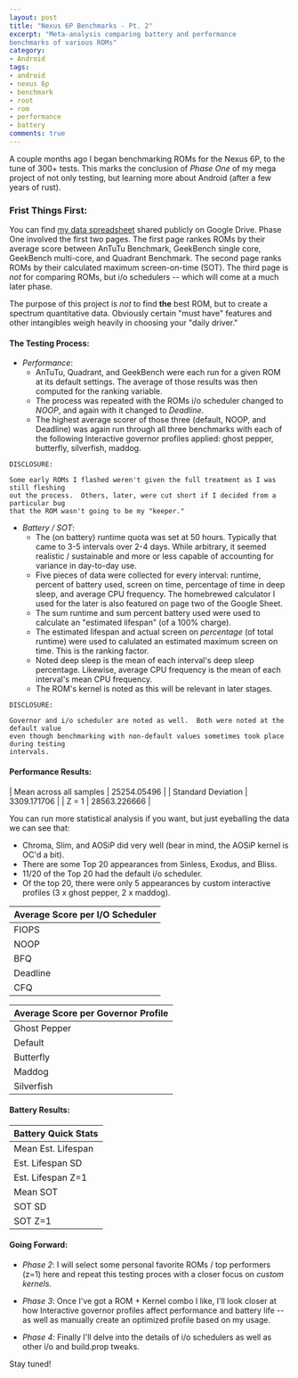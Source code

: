 ```yaml
---
layout: post
title: "Nexus 6P Benchmarks - Pt. 2"
excerpt: "Meta-analysis comparing battery and performance 
benchmarks of various ROMs"
category:
- Android
tags:
- android
- nexus 6p
- benchmark
- root
- rom
- performance
- battery
comments: true
---
```


A couple months ago I began benchmarking ROMs 
for the Nexus 6P, to the tune of 300+ tests.  This marks 
the conclusion of *Phase One* of my mega project of not 
only testing, but learning more about Android (after a few 
years of rust).

### Frist Things First:

You can find [my data spreadsheet](https://docs.google.com/spreadsheets/d/1KmZNyyYLXeVFufpmpVK-hl0sieGGy3hC5bjhIXYLU_A/edit?usp=sharing) 
shared publicly on Google Drive.  Phase One involved the 
first two pages.  The first page rankes ROMs by their 
average score between AnTuTu Benchmark, GeekBench single 
core, GeekBench multi-core, and Quadrant Benchmark.  The 
second page ranks ROMs by their calculated maximum 
screen-on-time (SOT).  The third page is *not* for 
comparing ROMs, but i/o schedulers -- which will come at a 
much later phase.

The purpose of this project is *not* to find **the** best 
ROM, but to create a spectrum quantitative data.  Obviously 
certain "must have" features and other intangibles weigh 
heavily in choosing your "daily driver."

#### The Testing Process:

- *Performance*:
	- AnTuTu, Quadrant, and GeekBench were each run for 
a given ROM at its default settings.  The average of those 
results was then computed for the ranking variable.
	- The process was repeated with the ROMs i/o 
scheduler changed to *NOOP*, and again with it changed to 
*Deadline*.
	- The highest average scorer of those three 
(default, NOOP, and Deadline) was again run through all 
three benchmarks with each of the following Interactive 
governor profiles applied: ghost pepper, butterfly, 
silverfish, maddog.

```
DISCLOSURE:

Some early ROMs I flashed weren't given the full treatment as I was still fleshing 
out the process.  Others, later, were cut short if I decided from a particular bug 
that the ROM wasn't going to be my "keeper."
```

- *Battery / SOT*:
	- The (on battery) runtime quota was set at 50 
hours.  Typically that came to 3-5 intervals over 2-4 days.  While arbitrary, it seemed realistic / sustainable and more 
or less capable of accounting for variance in day-to-day 
use.
	- Five pieces of data were collected for every 
interval:  runtime, percent of battery used, screen on 
time, percentage of time in deep sleep, and average CPU 
frequency.  The homebrewed calculator I used for the later 
is also featured on page two of the Google Sheet.
	- The sum runtime and sum percent battery used were 
used to calculate an "estimated lifespan" (of a 100% 
charge).
	- The estimated lifespan and actual screen on 
*percentage* (of total runtime) were used to calulated an 
estimated maximum screen on time.  This is the ranking 
factor.
	- Noted deep sleep is the mean of each 
interval's deep sleep percentage.  Likewise, average CPU 
frequency is the mean of each interval's mean CPU 
frequency.
	- The ROM's kernel is noted as this will be 
relevant in later stages.

```
DISCLOSURE:

Governor and i/o scheduler are noted as well.  Both were noted at the default value 
even though benchmarking with non-default values sometimes took place during testing 
intervals.
```

#### Performance Results:

| Mean across all samples | 25254.05496 |
| Standard Deviation      | 3309.171706 |
| Z = 1                  | 28563.226666 |

You can run more statistical analysis if you want, but just eyeballing the data we can see that:

- Chroma, Slim, and AOSiP did very well (bear in mind, the AOSiP kernel is OC'd a bit).
- There are some Top 20 appearances from Sinless, Exodus, and Bliss.
- 11/20 of the Top 20 had the default i/o scheduler.
- Of the top 20, there were only 5 appearances by custom 
interactive profiles (3 x ghost pepper, 2 x maddog).


| Average Score per I/O Scheduler |
|---------------------------------|
| FIOPS | 28512.75 |
| NOOP  | 25184.33333 |
| BFQ   | 25160.15385 |
| Deadline | 24444.97024 |
| CFQ   | 24326.69792 |

| Average Score per Governor Profile |
|------------------------------------|
| Ghost Pepper | 26240.13889 |
| Default | 25546.9805 |
| Butterfly | 24743.92361 |
| Maddog | 23995.5 |
| Silverfish | 23791.21212 |

#### Battery Results:

| Battery Quick Stats |
|---------------------|
| Mean Est. Lifespan | 21.02 hours |
| Est. Lifespan SD | 3.42 |
| Est. Lifespan Z=1 | 24.447 hours |
| Mean SOT | 3.885 hours |
| SOT SD | 0.3633 |
| SOT Z=1 | 4.249 |

#### Going Forward:

- *Phase 2*:  I will select some personal favorite ROMs / 
top performers (z=1) here and repeat this testing proces 
with a closer focus on *custom kernels*.

- *Phase 3*:  Once I've got a ROM + Kernel combo I like, 
I'll look closer at how Interactive governor profiles 
affect performance and battery life -- as well as manually 
create an optimized profile based on my usage.

- *Phase 4*:  Finally I'll delve into the details of i/o 
schedulers as well as other i/o and build.prop tweaks.

Stay tuned!

